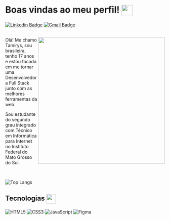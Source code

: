 # Boas vindas ao meu perfil! <img src="https://media.giphy.com/media/iigp4VDyf5dCLRlGkm/giphy.gif" width="35px" align="center">

[![Linkedin Badge](https://img.shields.io/badge/-tamirysnogueira-blue?style=flat-square&logo=Linkedin&logoColor=white&link=https://www.linkedin.com/in/tamirys-nogueira-346958205/)](https://www.linkedin.com/in/tamirys-nogueira-346958205/)
[![Gmail Badge](https://img.shields.io/badge/-tamirysnogueira12@gmail.com-c14438?style=flat-square&logo=Gmail&logoColor=white&link=mailto:tamirysnogueira12@gmail.com)](mailto:tamirysnogueira12@gmail.com)
<br>
<br>


<img src="https://media.giphy.com/media/Bzzb92NKwUOj0FjQOd/giphy.gif" align="right" width="400px">

Olá! Me chamo Tamirys, sou brasileira, tenho 17 anos e estou focada em me tornar uma Desenvolvedora
Full Stack junto com as melhores ferramentas da web.

Sou estudante do segundo grau integrado com Técnico em Informática para Internet no
Instituto Federal do Mato Grosso do Sul.

<br>

![Top Langs](https://github-readme-stats.vercel.app/api/top-langs/?username=tamirysnogueira&show_icons=true&theme=omni&hide=TeX&layout=compact) 

##  Tecnologias <img src="https://media.giphy.com/media/l0LpKuTWbq8osPTT11/giphy.gif" width="30px" align="center">

![HTML5](https://img.shields.io/badge/HTML5-E34F26?style=for-the-badge&logo=html5&logoColor=white)
![CSS3](https://img.shields.io/badge/CSS3-1572B6?style=for-the-badge&logo=css3&logoColor=white)
![JavaScript](https://img.shields.io/badge/JavaScript-F7DF1E?style=for-the-badge&logo=javascript&logoColor=black)
![Figma](https://img.shields.io/badge/Figma-F24E1E?style=for-the-badge&logo=figma&logoColor=white)